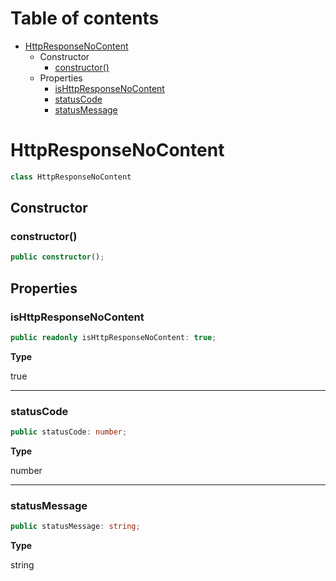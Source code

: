 # Table of contents

* [HttpResponseNoContent][ClassDeclaration-10]
    * Constructor
        * [constructor()][Constructor-4]
    * Properties
        * [isHttpResponseNoContent][PropertyDeclaration-24]
        * [statusCode][PropertyDeclaration-25]
        * [statusMessage][PropertyDeclaration-26]

# HttpResponseNoContent

```typescript
class HttpResponseNoContent
```
## Constructor

### constructor()

```typescript
public constructor();
```

## Properties

### isHttpResponseNoContent

```typescript
public readonly isHttpResponseNoContent: true;
```

**Type**

true

----------

### statusCode

```typescript
public statusCode: number;
```

**Type**

number

----------

### statusMessage

```typescript
public statusMessage: string;
```

**Type**

string

[ClassDeclaration-10]: httpresponsenocontent.md#httpresponsenocontent
[Constructor-4]: httpresponsenocontent.md#constructor
[PropertyDeclaration-24]: httpresponsenocontent.md#ishttpresponsenocontent
[PropertyDeclaration-25]: httpresponsenocontent.md#statuscode
[PropertyDeclaration-26]: httpresponsenocontent.md#statusmessage